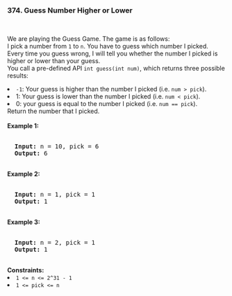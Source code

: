 <h3>374. Guess Number Higher or Lower</h3><br>

We are playing the Guess Game. The game is as follows:<br>
I pick a number from <code>1</code> to <code>n</code>. You have to guess which number I picked.<br>
Every time you guess wrong, I will tell you whether the number I picked is higher or lower than your guess.<br>
You call a pre-defined API <code>int guess(int num)</code>, which returns three possible results:<br>
<li><code>-1</code>: Your guess is higher than the number I picked (i.e. <code>num > pick</code>).</li>
<li> 1: Your guess is lower than the number I picked (i.e. <code>num < pick</code>).</li>
<li>0: your guess is equal to the number I picked (i.e. <code>num == pick</code>).</li>
Return the number that I picked.<br>
<br>
<b>Example 1:</b><br>
<br>
<pre>
  <strong>Input:</strong> n = 10, pick = 6
  <strong>Output:</strong> 6
</pre>
<br>
<b>Example 2:</b><br>
<br>
<pre>
  <strong>Input:</strong> n = 1, pick = 1
  <strong>Output:</strong> 1
</pre>
<br>
<b>Example 3:</b><br>
<br>
<pre>
  <strong>Input:</strong> n = 2, pick = 1
  <strong>Output:</strong> 1
</pre>
<br> 
<b>Constraints:</b><br>
<li><code>1 <= n <= 2^31 - 1</code></li>
<li><code>1 <= pick <= n</code></li>

